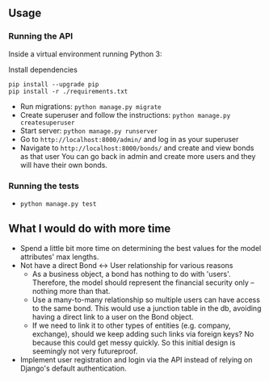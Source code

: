 ## Usage
### Running the API
Inside a virtual environment running Python 3:

Install dependencies
```
pip install --upgrade pip
pip install -r ./requirements.txt
```

*  Run migrations: `python manage.py migrate`
*  Create superuser and follow the instructions: `python manage.py createsuperuser`
*  Start server: `python manage.py runserver`
*  Go to `http://localhost:8000/admin/` and log in as your superuser
*  Navigate to  `http://localhost:8000/bonds/` and create and view bonds as that user
You can go back in admin and create more users and they will have their own bonds.

### Running the tests
- `python manage.py test`

## What I would do with more time
*  Spend a little bit more time on determining the best values for the model attributes' max lengths.
*  Not have a direct Bond <-> User relationship for various reasons
   * As a business object, a bond has nothing to do with 'users'. Therefore, the model should represent the financial security only – nothing more than that.
   * Use a many-to-many relationship so multiple users can have access to the same bond. This would use a junction table in the db, avoiding having a direct link to a user on the Bond object.
   * If we need to link it to other types of entities (e.g. company, exchange), should we keep adding such links via foreign keys? No because this could get messy quickly. So this initial design is seemingly not very futureproof.
*  Implement user registration and login via the API instead of relying on Django's default authentication.